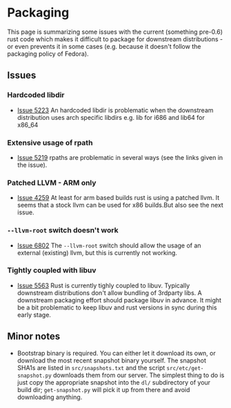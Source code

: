 # Packaging

This page is summarizing some issues with the current (something pre-0.6) rust code which makes it difficult to package for downstream distributions - or even prevents it in some cases (e.g. because it doesn't follow the packaging policy of Fedora).

## Issues
### Hardcoded libdir
* [Issue 5223](https://github.com/mozilla/rust/issues/5223)
An hardcoded libdir is problematic when the downstream distribution uses arch specific libdirs e.g. lib for i686 and lib64 for x86_64

### Extensive usage of rpath
* [Issue 5219](https://github.com/mozilla/rust/issues/5219)
rpaths are problematic in several ways (see the links given in the issue).

### Patched LLVM - ARM only
* [Issue 4259](https://github.com/mozilla/rust/issues/4259)
At least for arm based builds rust is using a patched llvm.
It seems that a stock llvm can be used for x86 builds.But also see the next issue.

### `--llvm-root` switch doesn't work
* [Issue 6802](https://github.com/mozilla/rust/issues/6802)
The `--llvm-root` switch should allow the usage of an external (existing) llvm, but this is currently not working.

### Tightly coupled with libuv
* [Issue 5563](https://github.com/mozilla/rust/issues/5563)
Rust is currently tighly coupled to libuv. Typically downstream distributions don't allow bundling of 3rdparty libs. A downstream packaging effort should package libuv in advance.
It might be a bit problematic to keep libuv and rust versions in sync during this early stage.

## Minor notes
* Bootstrap binary is required. You can either let it download its own, or download the most recent snapshot binary yourself. The snapshot SHA1s are listed in `src/snapshots.txt` and the script `src/etc/get-snapshot.py` downloads them from our server. The simplest thing to do is just copy the appropriate snapshot into the `dl/` subdirectory of your build dir; `get-snapshot.py` will pick it up from there and avoid downloading anything.

